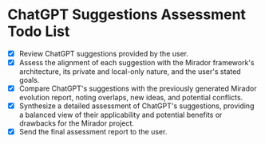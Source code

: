 # ChatGPT Suggestions Assessment Todo List

- [x] Review ChatGPT suggestions provided by the user.
- [x] Assess the alignment of each suggestion with the Mirador framework\'s architecture, its private and local-only nature, and the user\'s stated goals.
- [x] Compare ChatGPT\'s suggestions with the previously generated Mirador evolution report, noting overlaps, new ideas, and potential conflicts.
- [x] Synthesize a detailed assessment of ChatGPT\'s suggestions, providing a balanced view of their applicability and potential benefits or drawbacks for the Mirador project.
- [x] Send the final assessment report to the user.